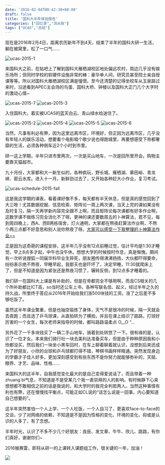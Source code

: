 ```yaml
---
date: '2016-02-04T00:42:30+08:00'
draft: false
title: '国科大半年体验报告'
categories: ["回忆录","流水账"]
tags: ["UCAS","总结"]
---
```

现在是2016年2月4日，距离农历新年不到4天，结束了半年的国科大研一生活，躺在被窝里，松了一口气……

![ucas-2015-1](ucas-2015-1.jpg)

来国科大之前，在贴吧上了解到国科大雁栖湖校区地处偏远农村，周边几乎没有娱乐场所；但同时学校的软硬件设施非常的棒：豪华单人间，研究员甚至院士亲自授课等等。所以对国科大雁栖湖校区满是憧憬。至今还清楚的记得坐校车从玉泉路过来时，沿途看到APEC主会场的鸟蛋、国科大桥、钟楼以及国科大正门几个大字时的激动心情~

![ucas-2015-7](ucas-2015-7.jpg) ![ucas-2015-3](ucas-2015-3.jpg)

入住国科大，着实被UCAS的蓝天白云、青山绿水给迷住了。

![ucas-2015-2](ucas-2015-2.jpg) ![ucas-2015-4](ucas-2015-4.jpg) ![ucas-2015-5](ucas-2015-5.jpg) ![ucas-2015-6](ucas-2015-6.jpg)

当然，凡事有利必有弊，因为这里远离市区，环境好，但正因为远离市区，几乎没有年轻人的娱乐活动，想要看个电影唱个歌少说也得跑城里，再要想感受下帝都奢靡的生活，必须各种倒车近2个小时到市里。

研一这上学期，半年只进市里两次，一次是买山地车，一次是回所里开会。购物主要靠天猫超市。

九十月份，大家都和大一新生似的，各种疯玩，野长城、雁栖湖、慕田峪、青龙峡、密云水库。进入十一月，新鲜劲过去了，又开始各种赶大小作业，复习考试。

![ucas-schedule-2015-fall](ucas-schedule-2015-fall.png)

这是我这学期的课表，看着课好像不多，每天都有半天休息，但是真的感觉回到了大三呀！尤其数据挖掘、信息检索、矩阵论一周上两次课，当天上完的课如果没有及时复习，隔一天再学新内容完全跟不上啊，而且矩阵论每次课都有好多作业啊，这数学课不做练习完全消化不了呀。更神的课还要数周五的卜神算法，君不见，每到周四晚上，西A、西B两栋宿舍，灯火通明，大家都在熬夜赶算法作业啊，不熬个两三点都不好意思和别人说你熬夜了呀。[大家可以感受一下我整理的卜神算法作业~~](https://bitjoy.net/posts/2016-01-29-algorithm-design-and-analysis-by-dbu/)

正是因为这奇葩的课程安排，这半年几乎没有12点前睡过觉，估计平均是1:30才睡觉，早上8点多才起，中午也没午休。想想大学的时候按时作息，真是惭愧。期间有一次听说搜狐一同届华科毕业生猝死，朋友圈传得沸沸扬扬，大伙都吓得要命，纷纷表示绝不熬夜，早睡早起，我那天也是吓坏了，决定早睡，11:30就爬床上了，但是不知道是因为紧张还是熬夜习惯了，辗转反侧，到12点多才睡着的。

我们研一在国科大上课是有补助的，但是在帝都完全不够用啊，而且CS相关的几个所补助都比ICT高，so当时还公车上书，各种写联名信、起义，经过半年之久的持久战，所里终于答应从2016年开始给我们涨500块钱的工资。涨了之后差不多够吃饭了。

虽然这半年课业繁重，但是也抽空锻炼了身体，天气不是很冷的时候，隔一天就会去夜跑；而且选了乒乓球课，从直拍转为了横拍，并且在课上结识了路路，打球好厉害的一个女生，每次老师来指导的时候，都叫路路温柔点 O__O “…

另外花了一千多块钱买了一辆二手山地车，骑着到处转悠了一下。很有缘的是，认识了一位才女。本来我们骑行社一块去美利达准备买车，但是由于种种原因我和小欣都没买，然后我们一块坐小黑车回村，在车上聊着聊着就认识，没想到后来还成为了好朋友，小欣的台球和乒乓球都打得不错，琴棋书画样样精通。突然发现身边的学霸才子佳人好多，更加深刻感受到有些东西不是你努力就能够弥补的，天赋、眼界、才艺、品味、性格……

来国科大的这半年，自我感觉变化最大的是自己变得爱说话了，而且带着一种zhuang bi气息，不知道是不是受某几个我一直崇拜的人的影响。有时候静下心来想想都不敢相信之前的话是我说的，和大学时的我完全判若两人。当然这种事情有利也有弊，还在慢慢找平衡点，可能正如CL说的“话怎么说是一回事，内心要知道自己想要的”。

这半年突然害怕一个人上学，一个人吃饭，一个人自习了，更喜欢face-to-face的交谈，少了对网络的依赖，不知道是不是因为性格的变化、环境的变化、抑或是认识的人多了，有了念想。

半年时光，认识了不多不少几个好朋友：良辰、发文章、牛牛、欣儿、路路，有你们真好，谢谢你们~

2016猴赛雷，即将从研一的上课转入课题组工作，很关键的一年，加油！

![](https://i0.wp.com/image.thepaper.cn/www/image/4/753/520.jpg)
